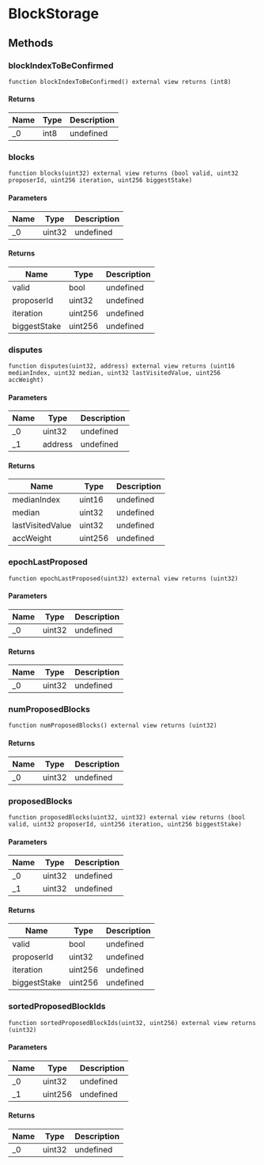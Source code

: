 # BlockStorage









## Methods

### blockIndexToBeConfirmed

```solidity
function blockIndexToBeConfirmed() external view returns (int8)
```






#### Returns

| Name | Type | Description |
|---|---|---|
| _0 | int8 | undefined

### blocks

```solidity
function blocks(uint32) external view returns (bool valid, uint32 proposerId, uint256 iteration, uint256 biggestStake)
```





#### Parameters

| Name | Type | Description |
|---|---|---|
| _0 | uint32 | undefined

#### Returns

| Name | Type | Description |
|---|---|---|
| valid | bool | undefined
| proposerId | uint32 | undefined
| iteration | uint256 | undefined
| biggestStake | uint256 | undefined

### disputes

```solidity
function disputes(uint32, address) external view returns (uint16 medianIndex, uint32 median, uint32 lastVisitedValue, uint256 accWeight)
```





#### Parameters

| Name | Type | Description |
|---|---|---|
| _0 | uint32 | undefined
| _1 | address | undefined

#### Returns

| Name | Type | Description |
|---|---|---|
| medianIndex | uint16 | undefined
| median | uint32 | undefined
| lastVisitedValue | uint32 | undefined
| accWeight | uint256 | undefined

### epochLastProposed

```solidity
function epochLastProposed(uint32) external view returns (uint32)
```





#### Parameters

| Name | Type | Description |
|---|---|---|
| _0 | uint32 | undefined

#### Returns

| Name | Type | Description |
|---|---|---|
| _0 | uint32 | undefined

### numProposedBlocks

```solidity
function numProposedBlocks() external view returns (uint32)
```






#### Returns

| Name | Type | Description |
|---|---|---|
| _0 | uint32 | undefined

### proposedBlocks

```solidity
function proposedBlocks(uint32, uint32) external view returns (bool valid, uint32 proposerId, uint256 iteration, uint256 biggestStake)
```





#### Parameters

| Name | Type | Description |
|---|---|---|
| _0 | uint32 | undefined
| _1 | uint32 | undefined

#### Returns

| Name | Type | Description |
|---|---|---|
| valid | bool | undefined
| proposerId | uint32 | undefined
| iteration | uint256 | undefined
| biggestStake | uint256 | undefined

### sortedProposedBlockIds

```solidity
function sortedProposedBlockIds(uint32, uint256) external view returns (uint32)
```





#### Parameters

| Name | Type | Description |
|---|---|---|
| _0 | uint32 | undefined
| _1 | uint256 | undefined

#### Returns

| Name | Type | Description |
|---|---|---|
| _0 | uint32 | undefined




